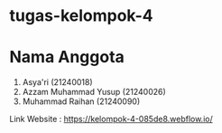 # tugas-kelompok-4
# Nama Anggota 
1. Asya'ri (21240018)
2. Azzam Muhammad Yusup (21240026)
3. Muhammad Raihan (21240090)

Link Website : https://kelompok-4-085de8.webflow.io/
